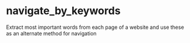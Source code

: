 # navigate_by_keywords
Extract most important words from each page of a website and use these as an alternate method for navigation
